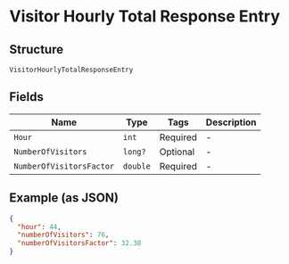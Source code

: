 
# Visitor Hourly Total Response Entry

## Structure

`VisitorHourlyTotalResponseEntry`

## Fields

| Name | Type | Tags | Description |
|  --- | --- | --- | --- |
| `Hour` | `int` | Required | - |
| `NumberOfVisitors` | `long?` | Optional | - |
| `NumberOfVisitorsFactor` | `double` | Required | - |

## Example (as JSON)

```json
{
  "hour": 44,
  "numberOfVisitors": 76,
  "numberOfVisitorsFactor": 32.38
}
```

